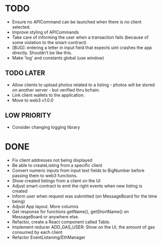 # TODO

* Ensure no APICommand can be launched when there is no client selected.
* Improve styling of APICommands
* Take care of informing the user when a transaction fails (because of some violation to the smart-contract)
* [BUG]: entering a letter in input field that expects uint crashes the app directly. Shouldn't be like this.
* Make 'log' and constants global (use window)

## TODO LATER

* Allow clients to upload photos related to a listing - photos will be stored on another server - but verified thru bchain.
* Link client wallets to the application.
* Move to web3 v1.0.0 

## LOW PRIORITY

* Consider changing logging library

# DONE

* Fix client addresses not being displayed
* Be able to createListing from a specific client
* Convert numeric inputs from input text fields to BigNumber before passing them to web3 functions.
* Show created listings from a client on the UI
* Adjust smart-contract to emit the right events when new listing is created
* Inform user when request was submitted (on MessageBoard for the time being)
* Adjust App layout. More columns
* Get response for functions getName(), getShortName() on MessageBoard or anywhere else.
* Refactor, create a React component called Table.
* Implement reducer ADD_GAS_USER: Show on the UI, the amount of gas consumed by each client
* Refactor EventListening/EthManager